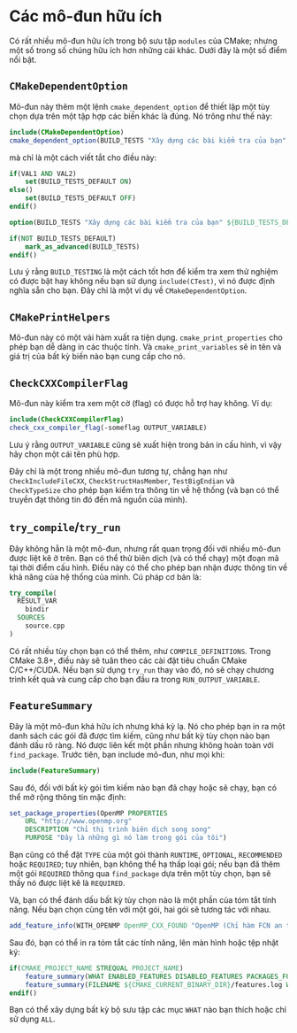 # Các mô-đun hữu ích

Có rất nhiều mô-đun hữu ích trong bộ sưu tập `modules` của CMake; nhưng một số trong số chúng hữu ích hơn những cái khác. Dưới đây là một số điểm nổi bật.

## `CMakeDependentOption`

Mô-đun này thêm một lệnh `cmake_dependent_option` để thiết lập một tùy chọn dựa trên một tập hợp các biến khác là đúng. Nó trông như thế này:

```cmake
include(CMakeDependentOption)
cmake_dependent_option(BUILD_TESTS "Xây dựng các bài kiểm tra của bạn" ON "VAL1;VAL2" OFF)
```

mà chỉ là một cách viết tắt cho điều này:

```cmake
if(VAL1 AND VAL2)
    set(BUILD_TESTS_DEFAULT ON)
else()
    set(BUILD_TESTS_DEFAULT OFF)
endif()

option(BUILD_TESTS "Xây dựng các bài kiểm tra của bạn" ${BUILD_TESTS_DEFAULT})

if(NOT BUILD_TESTS_DEFAULT)
    mark_as_advanced(BUILD_TESTS)
endif()
```

Lưu ý rằng `BUILD_TESTING` là một cách tốt hơn để kiểm tra xem thử nghiệm có được bật hay không nếu bạn sử dụng `include(CTest)`, vì nó được định nghĩa sẵn cho bạn. Đây chỉ là một ví dụ về `CMakeDependentOption`.

## `CMakePrintHelpers`

Mô-đun này có một vài hàm xuất ra tiện dụng. `cmake_print_properties` cho phép bạn dễ dàng in các thuộc tính.
Và `cmake_print_variables` sẽ in tên và giá trị của bất kỳ biến nào bạn cung cấp cho nó.

## `CheckCXXCompilerFlag`

Mô-đun này kiểm tra xem một cờ (flag) có được hỗ trợ hay không. Ví dụ:

```cmake
include(CheckCXXCompilerFlag)
check_cxx_compiler_flag(-someflag OUTPUT_VARIABLE)
```

Lưu ý rằng `OUTPUT_VARIABLE` cũng sẽ xuất hiện trong bản in cấu hình, vì vậy hãy chọn một cái tên phù hợp.

Đây chỉ là một trong nhiều mô-đun tương tự, chẳng hạn như `CheckIncludeFileCXX`, `CheckStructHasMember`, `TestBigEndian` và `CheckTypeSize` cho phép bạn
kiểm tra thông tin về hệ thống (và bạn có thể truyền đạt thông tin đó đến mã nguồn của mình).

## `try_compile`/`try_run`

Đây không hẳn là một mô-đun, nhưng rất quan trọng đối với nhiều mô-đun được liệt kê ở trên. Bạn có thể thử biên dịch (và có thể chạy) một đoạn mã tại thời điểm cấu hình. Điều này có thể cho phép bạn nhận được thông tin về khả năng của hệ thống của mình. Cú pháp cơ bản là:

```cmake
try_compile(
  RESULT_VAR
    bindir
  SOURCES
    source.cpp
)
```

Có rất nhiều tùy chọn bạn có thể thêm, như `COMPILE_DEFINITIONS`. Trong CMake 3.8+, điều này sẽ tuân theo các cài đặt tiêu chuẩn CMake C/C++/CUDA. Nếu bạn sử dụng `try_run` thay vào đó, nó sẽ chạy chương trình kết quả và cung cấp cho bạn đầu ra trong `RUN_OUTPUT_VARIABLE`.

## `FeatureSummary`

Đây là một mô-đun khá hữu ích nhưng khá kỳ lạ. Nó cho phép bạn in ra một danh sách các gói đã được tìm kiếm, cũng như bất kỳ tùy chọn nào bạn đánh dấu rõ ràng. Nó được liên kết một phần nhưng không hoàn toàn với `find_package`. Trước tiên, bạn include mô-đun, như mọi khi:

```cmake
include(FeatureSummary)
```

Sau đó, đối với bất kỳ gói tìm kiếm nào bạn đã chạy hoặc sẽ chạy, bạn có thể mở rộng thông tin mặc định:

```cmake
set_package_properties(OpenMP PROPERTIES
    URL "http://www.openmp.org"
    DESCRIPTION "Chỉ thị trình biên dịch song song"
    PURPOSE "Đây là những gì nó làm trong gói của tôi")
```

Bạn cũng có thể đặt `TYPE` của một gói thành `RUNTIME`, `OPTIONAL`, `RECOMMENDED` hoặc `REQUIRED`; tuy nhiên, bạn không thể hạ thấp loại gói; nếu bạn đã thêm một gói `REQUIRED` thông qua `find_package` dựa trên một tùy chọn, bạn sẽ thấy nó được liệt kê là `REQUIRED`.

Và, bạn có thể đánh dấu bất kỳ tùy chọn nào là một phần của tóm tắt tính năng. Nếu bạn chọn cùng tên với một gói, hai gói sẽ tương tác với nhau.

```cmake
add_feature_info(WITH_OPENMP OpenMP_CXX_FOUND "OpenMP (Chỉ hàm FCN an toàn cho luồng)")
```

Sau đó, bạn có thể in ra tóm tắt các tính năng, lên màn hình hoặc tệp nhật ký:

```cmake
if(CMAKE_PROJECT_NAME STREQUAL PROJECT_NAME)
    feature_summary(WHAT ENABLED_FEATURES DISABLED_FEATURES PACKAGES_FOUND)
    feature_summary(FILENAME ${CMAKE_CURRENT_BINARY_DIR}/features.log WHAT ALL)
endif()
```

Bạn có thể xây dựng bất kỳ bộ sưu tập các mục `WHAT` nào bạn thích hoặc chỉ sử dụng `ALL`.
